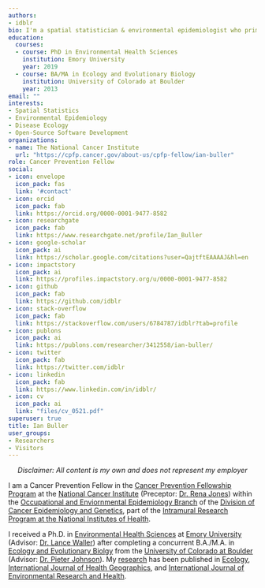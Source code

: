 ```yaml
---
authors:
- idblr
bio: I'm a spatial statistician & environmental epidemiologist who primarily codes in [R](https://cran.r-project.org/). *All content is my own and does not represent my employer*. he/him/his
education:
  courses:
  - course: PhD in Environmental Health Sciences
    institution: Emory University
    year: 2019
  - course: BA/MA in Ecology and Evolutionary Biology
    institution: University of Colorado at Boulder
    year: 2013
email: ""
interests:
- Spatial Statistics
- Environmental Epidemiology
- Disease Ecology
- Open-Source Software Development
organizations:
- name: The National Cancer Institute
  url: "https://cpfp.cancer.gov/about-us/cpfp-fellow/ian-buller"
role: Cancer Prevention Fellow
social:
- icon: envelope
  icon_pack: fas
  link: '#contact'
- icon: orcid
  icon_pack: fab
  link: https://orcid.org/0000-0001-9477-8582
- icon: researchgate
  icon_pack: fab
  link: https://www.researchgate.net/profile/Ian_Buller
- icon: google-scholar
  icon_pack: ai
  link: https://scholar.google.com/citations?user=QajtftEAAAAJ&hl=en
- icon: impactstory
  icon_pack: ai
  link: https://profiles.impactstory.org/u/0000-0001-9477-8582
- icon: github
  icon_pack: fab
  link: https://github.com/idblr
- icon: stack-overflow
  icon_pack: fab
  link: https://stackoverflow.com/users/6784787/idblr?tab=profile
- icon: publons
  icon_pack: ai
  link: https://publons.com/researcher/3412558/ian-buller/
- icon: twitter
  icon_pack: fab
  link: https://twitter.com/idblr
- icon: linkedin
  icon_pack: fab
  link: https://www.linkedin.com/in/idblr/  
- icon: cv
  icon_pack: ai
  link: "files/cv_0521.pdf"
superuser: true
title: Ian Buller
user_groups:
- Researchers
- Visitors
---
```


<center>

 *Disclaimer: All content is my own and does not represent my employer*
 
 </center>

I am a Cancer Prevention Fellow in the [Cancer Prevention Fellowship Program](https://cpfp.cancer.gov/) at the [National Cancer Institute](https://www.cancer.gov/) (Preceptor: [Dr. Rena Jones](https://dceg.cancer.gov/about/staff-directory/jones-rena)) within the [Occupational and Enviornmental Epidemiology Branch](https://dceg.cancer.gov/about/organization/programs-ebp/oeeb) of the [Division of Cancer Epidemiology and Genetics](https://dceg.cancer.gov/), part of the [Intramural Research Program at the National Institutes of Health](https://irp.nih.gov/).

I received a Ph.D. in [Environmental Health Sciences](https://www.sph.emory.edu/departments/eh/degree-programs/phd/index.html) at [Emory University](http://www.emory.edu) (Advisor: [Dr. Lance Waller](https://sph.emory.edu/faculty/profile/index.php?FID=345)) after completing a concurrent B.A./M.A. in [Ecology and Evolutionary Biolgy](https://www.colorado.edu/ebio/) from the [University of Colorado at Boulder](https://www.colorado.edu/) (Advisor: [Dr. Pieter Johnson](https://www.colorado.edu/ebio/pieter-johnson)). My [research](https://pubmed.ncbi.nlm.nih.gov/?term=Buller%2C+Ian%5BFull+Author+Name%5D) has been published in [Ecology](https://esajournals.onlinelibrary.wiley.com/journal/19399170), [International Journal of Health Geographics](https://ij-healthgeographics.biomedcentral.com/), and [International Journal of Environmental Research and Health](https://www.mdpi.com/journal/ijerph).
